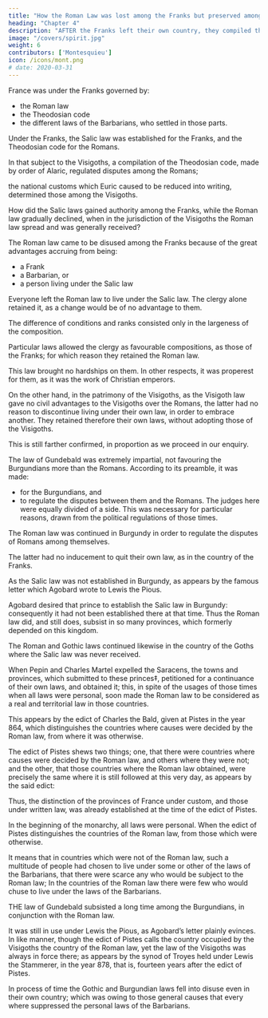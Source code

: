```yaml
---
title: "How the Roman Law was lost among the Franks but preserved among the Goths and Burgundians"
heading: "Chapter 4"
description: "AFTER the Franks left their own country, they compiled the Salic laws with the help of their own sages"
image: "/covers/spirit.jpg"
weight: 6
contributors: ['Montesquieu']
icon: /icons/mont.png
# date: 2020-03-31
---
```




France was under the Franks governed by: 
- the Roman law
- the Theodosian code
- the different laws of the Barbarians, who settled in those parts.

Under the Franks, the Salic law was established for the Franks, and the Theodosian code for the Romans.

In that subject to the Visigoths, a compilation of the Theodosian code, made by order of Alaric, regulated disputes among the Romans; 

the national customs which Euric caused to be reduced into writing, determined those among the Visigoths. 

How did the Salic laws gained authority among the Franks, while the Roman law gradually declined, when in the jurisdiction of the Visigoths the Roman law spread and was generally received?

The Roman law came to be disused among the Franks because of the great advantages accruing from being: 
- a Frank
- a Barbarian, or
- a person living under the Salic law

Everyone left the Roman law to live under the Salic law. The clergy alone retained it, as a change would be of no advantage to them. 

The difference of conditions and ranks consisted only in the largeness of the composition. 

Particular laws allowed the clergy as favourable compositions, as those of the Franks; for which reason they retained the Roman law. 

This law brought no hardships on them. In other respects, it was properest for them, as it was the work of Christian emperors.

On the other hand, in the patrimony of the Visigoths, as the Visigoth law gave no civil advantages to the Visigoths over the Romans, the latter had no reason to discontinue living under their own law, in order to embrace another. They retained therefore their own laws, without adopting those of the Visigoths.

This is still farther confirmed, in proportion as we proceed in our enquiry. 

The law of Gundebald was extremely impartial, not favouring the Burgundians more than the Romans. According to its preamble, it was made: 
- for the Burgundians, and
- to regulate the disputes between them and the Romans. The judges here were equally divided of a side. This was necessary for particular reasons, drawn from the political regulations of those times. 

The Roman law was continued in Burgundy in order to regulate the disputes of Romans among themselves. 

The latter had no inducement to quit their own law, as in the country of the Franks.

As the Salic law was not established in Burgundy, as appears by the famous letter which Agobard wrote to Lewis the Pious.

Agobard desired that prince to establish the Salic law in Burgundy:  consequently it had not been established there at that time. Thus the Roman law did, and still does, subsist in so many provinces, which formerly depended on this kingdom.

The Roman and Gothic laws continued likewise in the country of the Goths where the Salic law was never received. 

When Pepin and Charles Martel expelled the Saracens, the towns and provinces, which submitted to these princes‡, petitioned for a continuance of their own laws, and obtained it; this, in spite of the usages of those times when all laws were personal, soon made the Roman law to be considered as a real and territorial law in those countries.

This appears by the edict of Charles the Bald, given at Pistes in the year 864, which distinguishes the countries where causes were decided by the Roman law, from where it was otherwise.

The edict of Pistes shews two things; one, that there were countries where causes were decided by the Roman law, and others where they were not; and the other, that those countries where the Roman law obtained, were precisely the same where it is still followed at this very day, as appears by the said edict: 

Thus, the distinction of the provinces of France under custom, and those under written law, was already established at the time of the edict of Pistes.

In the beginning of the monarchy, all laws were personal. When the edict of Pistes distinguishes the countries of the Roman law, from those which were otherwise.
    
It means that in countries which were not of the Roman law, such a multitude of people had chosen to live under some or other of the laws of the Barbarians, that there were scarce any who would be subject to the Roman law;
In the countries of the Roman law there were few who would chuse to live under the laws of the Barbarians.

<!-- I am not ignorant, that what is here advanced will be reckoned new;
But if the things which I assert be true, surely they are very ancient.
After all, what great matter is it, whether they come from me, from the Valesius’s, or from the Bignons? -->

THE law of Gundebald subsisted a long time among the Burgundians, in conjunction with the Roman law.

It was still in use under Lewis the Pious, as Agobard’s letter plainly evinces.
In like manner, though the edict of Pistes calls the country occupied by the Visigoths the country of the Roman law, yet the law of the Visigoths was always in force there;
as appears by the synod of Troyes held under Lewis the Stammerer, in the year 878, that is, fourteen years after the edict of Pistes.

In process of time the Gothic and Burgundian laws fell into disuse even in their own country; which was owing to those general causes that every where suppressed the personal laws of the Barbarians.
